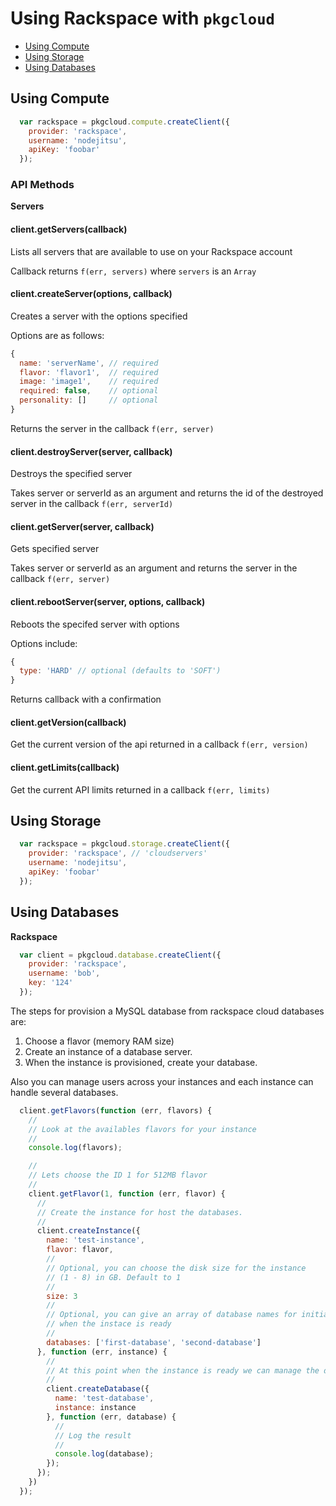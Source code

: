 # Using Rackspace with `pkgcloud`

* [Using Compute](#using-compute)
* [Using Storage](#using-storage)
* [Using Databases](#using-databases)

<a name="using-compute"></a>
## Using Compute

``` js
  var rackspace = pkgcloud.compute.createClient({
    provider: 'rackspace',
    username: 'nodejitsu',
    apiKey: 'foobar'
  });
```
### API Methods

**Servers**

#### client.getServers(callback)
Lists all servers that are available to use on your Rackspace account

Callback returns `f(err, servers)` where `servers` is an `Array`

#### client.createServer(options, callback)
Creates a server with the options specified

Options are as follows:

```js
{
  name: 'serverName', // required
  flavor: 'flavor1',  // required
  image: 'image1',    // required
  required: false,    // optional
  personality: []     // optional
}
```
Returns the server in the callback `f(err, server)`

#### client.destroyServer(server, callback)
Destroys the specified server

Takes server or serverId as an argument  and returns the id of the destroyed server in the callback `f(err, serverId)`

#### client.getServer(server, callback)
Gets specified server

Takes server or serverId as an argument and returns the server in the callback
`f(err, server)`

#### client.rebootServer(server, options, callback)
Reboots the specifed server with options

Options include:

```js
{
  type: 'HARD' // optional (defaults to 'SOFT')
}
```
Returns callback with a confirmation

#### client.getVersion(callback)

Get the current version of the api returned in a callback `f(err, version)`

#### client.getLimits(callback)

Get the current API limits returned in a callback `f(err, limits)`

<a name="using-storage"></a>
## Using Storage

``` js
  var rackspace = pkgcloud.storage.createClient({
    provider: 'rackspace', // 'cloudservers'
    username: 'nodejitsu',
    apiKey: 'foobar'
  });
```

<a name="using-databases"></a>
## Using Databases

**Rackspace**

``` js
  var client = pkgcloud.database.createClient({
    provider: 'rackspace',
    username: 'bob',
    key: '124'
  });
```

The steps for provision a MySQL database from rackspace cloud databases are:

1. Choose a flavor (memory RAM size)
2. Create an instance of a database server.
3. When the instance is provisioned, create your database.

Also you can manage users across your instances and each instance can handle several databases.

``` js
  client.getFlavors(function (err, flavors) {
    //
  	// Look at the availables flavors for your instance
  	//
  	console.log(flavors);

  	//
    // Lets choose the ID 1 for 512MB flavor
    //
    client.getFlavor(1, function (err, flavor) {
      //
      // Create the instance for host the databases.
      //
      client.createInstance({
        name: 'test-instance',
        flavor: flavor,
        //
        // Optional, you can choose the disk size for the instance
        // (1 - 8) in GB. Default to 1
        //
        size: 3
        //
        // Optional, you can give an array of database names for initialize
        // when the instace is ready
        //
        databases: ['first-database', 'second-database']
      }, function (err, instance) {
        //
        // At this point when the instance is ready we can manage the databases
        //
        client.createDatabase({
          name: 'test-database',
          instance: instance
        }, function (err, database) {
          //
          // Log the result
          //
          console.log(database);
        });
      });
    })
  });
```
